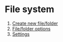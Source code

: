 # File system

1. [Create new file/folder](create.md)
1. [File/folder options](entry_option.md)
1. [Settings](settings.md)
